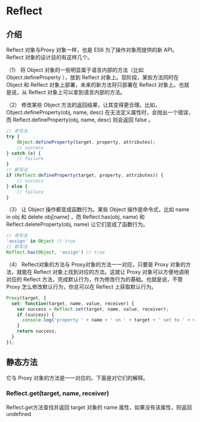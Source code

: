 # Reflect

## 介绍
Reflect 对象与Proxy 对象一样，也是 ES6 为了操作对象而提供的新 API。 Reflect 对象的设计目的有这样几个。

（1） 将 Object 对象的一些明显属于语言内部的方法（比如 Object.defineProperty ），放到 Reflect 对象上。现阶段，某些方法同时在 Object 和 Reflect 对象上部署，未来的新方法将只部署在 Reflect 对象上。也就是说，从 Reflect 对象上可以拿到语言内部的方法。

（2） 修改某些 Object 方法的返回结果，让其变得更合理。比如， Object.defineProperty(obj, name, desc) 在无法定义属性时，会抛出一个错误，而 Reflect.defineProperty(obj, name, desc) 则会返回 false 。
```js
// 老写法
try {
    Object.defineProperty(target, property, attributes);
    // success
} catch (e) {
    // failure
}
// 新写法
if (Reflect.defineProperty(target, property, attributes)) {
    // success
} else {
    // failure
}
```
（3） 让 Object 操作都变成函数行为。某些 Object 操作是命令式，比如 name in obj 和 delete obj[name] ，而 Reflect.has(obj, name) 和 Reflect.deleteProperty(obj, name) 让它们变成了函数行为。
```js
// 老写法
'assign' in Object // true
// 新写法
Reflect.has(Object, 'assign') // true
```
（4） Reflect对象的方法与 Proxy对象的方法一一对应，只要是 Proxy 对象的方法，就能在 Reflect 对象上找到对应的方法。这就让 Proxy 对象可以方便地调用对应的 Reflect 方法，完成默认行为，作为修改行为的基础。也就是说，不管 Proxy 怎么修改默认行为，你总可以在 Reflect 上获取默认行为。
```js
Proxy(target, {
  set: function(target, name, value, receiver) {
    var success = Reflect.set(target, name, value, receiver);
    if (success) {
      console.log('property ' + name + ' on ' + target + ' set to ' + value);
    }
    return success;
  }
});
```

## 静态方法
它与 Proxy 对象的方法是一一对应的。下面是对它们的解释。

### Reflect.get(target, name, receiver)
Reflect.get方法查找并返回 target 对象的 name 属性，如果没有该属性，则返回 undefined

